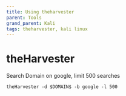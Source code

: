 ```yaml
---
title: Using theharvester
parent: Tools
grand_parent: Kali
tags: theharvester, kali linux
---
```


# theHarvester
Search Domain on google, limit 500 searches
```
theHarvester -d $DOMAIN$ -b google -l 500
```
